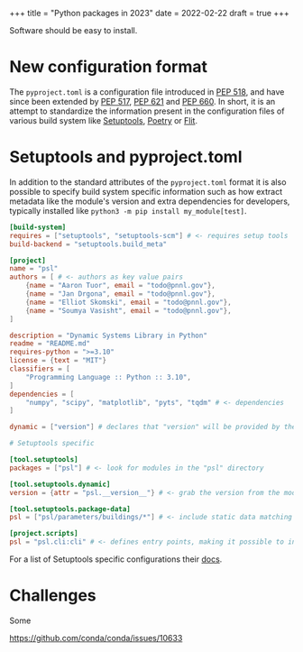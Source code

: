 +++
title = "Python packages in 2023"
date = 2022-02-22
draft = true
+++

Software should be easy to install. 

# New configuration format
The `pyproject.toml` is a configuration file introduced in [PEP 518](https://peps.python.org/pep-0518/), and have since been extended by [PEP 517](https://peps.python.org/pep-0517/), [PEP 621](https://peps.python.org/pep-0621/) and [PEP 660](https://peps.python.org/pep-0660/).
In short, it is an attempt to standardize the information present in the configuration files of various build system like [Setuptools](https://setuptools.pypa.io/en/latest/index.html), [Poetry](https://python-poetry.org/) or [Flit](https://pypi.org/project/flit/).


# Setuptools and pyproject.toml
In addition to the standard attributes of the `pyproject.toml` format it is also possible to specify build system specific information such as how extract metadata like the module's version and extra dependencies for developers, typically installed like `python3 -m pip install my_module[test]`.

``` toml
[build-system]
requires = ["setuptools", "setuptools-scm"] # <- requires setup tools
build-backend = "setuptools.build_meta"

[project]
name = "psl"
authors = [ # <- authors as key value pairs
    {name = "Aaron Tuor", email = "todo@pnnl.gov"},
    {name = "Jan Drgona", email = "todo@pnnl.gov"},
    {name = "Elliot Skomski", email = "todo@pnnl.gov"},
    {name = "Soumya Vasisht", email = "todo@pnnl.gov"},
]

description = "Dynamic Systems Library in Python"
readme = "README.md"
requires-python = ">=3.10"
license = {text = "MIT"}
classifiers = [
    "Programming Language :: Python :: 3.10",
]
dependencies = [
    "numpy", "scipy", "matplotlib", "pyts", "tqdm" # <- dependencies
]

dynamic = ["version"] # declares that "version" will be provided by the build backend, in this case Setuptools

# Setuptools specific

[tool.setuptools]
packages = ["psl"] # <- look for modules in the "psl" directory

[tool.setuptools.dynamic]
version = {attr = "psl.__version__"} # <- grab the version from the modules.__version__ attribute

[tool.setuptools.package-data]
psl = ["psl/parameters/buildings/*"] # <- include static data matching the GLOB

[project.scripts]
psl = "psl.cli:cli" # <- defines entry points, making it possible to invoke the module from the shell like `psl --arguments`
```


For a list of Setuptools specific configurations their [docs](https://setuptools.pypa.io/en/latest/userguide/pyproject_config.html#setuptools-specific-configuration).


# Challenges
Some 

https://github.com/conda/conda/issues/10633